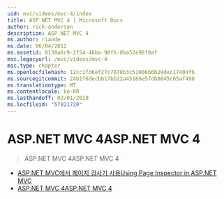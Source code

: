 ```yaml
---
uid: mvc/videos/mvc-4/index
title: ASP.NET MVC 4 | Microsoft Docs
author: rick-anderson
description: ASP.NET MVC 4
ms.author: riande
ms.date: 06/04/2012
ms.assetid: 8130a6c9-2f54-48ba-90f6-0ba52e98f0af
msc.legacyurl: /mvc/videos/mvc-4
msc.type: chapter
ms.openlocfilehash: 12cc1fd6ef27c7078b3c51006b6b29dec17404f6
ms.sourcegitcommit: 24b1f6decbb17bb22a45166e5fdb0845c65af498
ms.translationtype: MT
ms.contentlocale: ko-KR
ms.lasthandoff: 03/01/2019
ms.locfileid: "57021720"
---
```

<a name="aspnet-mvc-4"></a><span data-ttu-id="24798-103">ASP.NET MVC 4</span><span class="sxs-lookup"><span data-stu-id="24798-103">ASP.NET MVC 4</span></span>
====================
> <span data-ttu-id="24798-104">ASP.NET MVC 4</span><span class="sxs-lookup"><span data-stu-id="24798-104">ASP.NET MVC 4</span></span>


- [<span data-ttu-id="24798-105">ASP.NET MVC에서 페이지 검사기 사용</span><span class="sxs-lookup"><span data-stu-id="24798-105">Using Page Inspector in ASP.NET MVC</span></span>](using-page-inspector-in-aspnet-mvc.md)
- [<span data-ttu-id="24798-106">ASP.NET MVC 4</span><span class="sxs-lookup"><span data-stu-id="24798-106">ASP.NET MVC 4</span></span>](aspnet-mvc-4.md)
